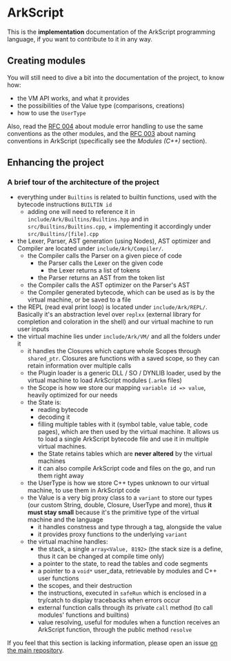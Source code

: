 # ArkScript

This is the **implementation** documentation of the ArkScript programming language, if you want to contribute to it in any way.

## Creating modules

You will still need to dive a bit into the documentation of the project, to know how:
* the VM API works, and what it provides
* the possibilities of the Value type (comparisons, creations)
* how to use the `UserType`

Also, read the [RFC 004](https://github.com/ArkScript-lang/rfc/blob/master/004-module-error-handling.md) about module error handling to use the same conventions as the other modules, and the [RFC 003](https://github.com/ArkScript-lang/rfc/blob/master/003-naming-convention.md) about naming conventions in ArkScript (specifically see the *Modules (C++)* section).

## Enhancing the project

### A brief tour of the architecture of the project

* everything under `Builtins` is related to builtin functions, used with the bytecode instructions `BUILTIN id`
    * adding one will need to reference it in `include/Ark/Builtins/Builtins.hpp` and in `src/Builtins/Builtins.cpp`, + implementing it accordingly under `src/Builtins/[file].cpp`
* the Lexer, Parser, AST generation (using Nodes), AST optimizer and Compiler are located under `include/Ark/Compiler/`.
    * the Compiler calls the Parser on a given piece of code
        * the Parser calls the Lexer on the given code
            * the Lexer returns a list of tokens
        * the Parser returns an AST from the token list
    * the Compiler calls the AST optimizer on the Parser's AST
    * the Compiler generated bytecode, which can be used as is by the virtual machine, or be saved to a file
* the REPL (read eval print loop) is located under `include/Ark/REPL/`. Basically it's an abstraction level over `replxx` (external library for completion and coloration in the shell) and our virtual machine to run user inputs
* the virtual machine lies under `include/Ark/VM/` and all the folders under it
    * it handles the Closures which capture whole Scopes through `shared_ptr`. Closures are functions with a saved scope, so they can retain information over multiple calls
    * the Plugin loader is a generic DLL / SO / DYNLIB loader, used by the virtual machine to load ArkScript modules (`.arkm` files)
    * the Scope is how we store our mapping `variable id => value`, heavily optimized for our needs
    * the State is:
        * reading bytecode
        * decoding it
        * filling multiple tables with it (symbol table, value table, code pages), which are then used by the virtual machine. It allows us to load a single ArkScript bytecode file and use it in multiple virtual machines.
        * the State retains tables which are **never altered** by the virtual machines
        * it can also compile ArkScript code and files on the go, and run them right away
    * the UserType is how we store C++ types unknown to our virtual machine, to use them in ArkScript code
    * the Value is a very big proxy class to a `variant` to store our types (our custom String, double, Closure, UserType and more), thus **it must stay small** because it's the primitive type of the virtual machine and the language
        * it handles constness and type through a tag, alongside the value
        * it provides proxy functions to the underlying `variant`
    * the virtual machine handles:
        * the stack, a single `array<Value, 8192>` (the stack size is a define, thus it can be changed at compile time only)
        * a pointer to the state, to read the tables and code segments
        * a pointer to a `void*` user_data, retrievable by modules and C++ user functions
        * the scopes, and their destruction
        * the instructions, executed in `safeRun` which is enclosed in a try/catch to display tracebacks when errors occur
        * external function calls through its private `call` method (to call modules' functions and builtins)
        * value resolving, useful for modules when a function receives an ArkScript function, through the public method `resolve`

If you feel that this section is lacking information, please open an issue [on the main repository](https://github.com/ArkScript-lang/Ark).